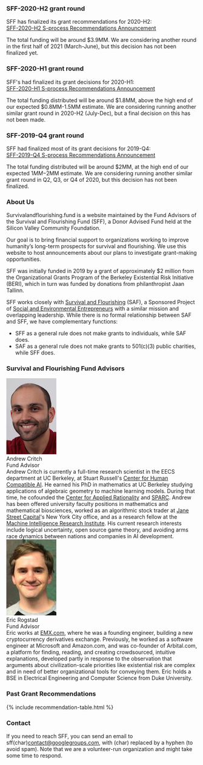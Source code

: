 <a name="2020-h2" class="intrapage-link"></a>
### SFF-2020-H2 grant round  
SFF has finalized its grant recommendations for 2020-H2:<br>
[SFF-2020-H2 S-process Recommendations Announcement](https://survivalandflourishing.fund/sff-2020-h2-recommendations)

The total funding will be around $3.9MM. We are considering another round in the first half of 2021 (March-June), but this decision has not been finalized yet. 

<a name="2019-h1" class="intrapage-link"></a>
### SFF-2020-H1 grant round 
SFF's had finalized its grant decisions for 2020-H1:<br>
[SFF-2020-H1 S-process Recommendations Announcement](http://survivalandflourishing.fund/sff-2020-h1)

The total funding distributed will be around $1.8MM, above the high end of our expected $0.8MM-1.5MM estimate.  We are considering running another similar grant round in 2020-H2 (July-Dec), but a final decision on this has not been made.

<a name="2019-q4" class="intrapage-link"></a>
### SFF-2019-Q4 grant round 
SFF had finalized most of its grant decisions for 2019-Q4:<br>
[SFF-2019-Q4 S-process Recommendations Announcement](http://survivalandflourishing.fund/sff-2019-q4)

The total funding distributed will be around $2MM, at the high end of our expected $1MM-$2MM estimate. We are considering running another similar grant round in Q2, Q3, or Q4 of 2020, but this decision has not been finalized.

<a name="about" class="intrapage-link"></a>
### About Us 

Survivalandflourishing.fund is a website maintained by the Fund Advisors of the Survival and Flourishing Fund (SFF), a Donor Advised Fund held at the Silicon Valley Community Foundation.

Our goal is to bring financial support to organizations working to improve humanity’s long-term prospects for survival and flourishing.  We use this website to host announcements about our plans to investigate grant-making opportunities.  

SFF was initially funded in 2019 by a grant of approximately $2 million from the Organizational Grants Program of the Berkeley Existential Risk Initiative (BERI), which in turn was funded by donations from philanthropist Jaan Tallinn.

SFF works closely with [Survival and Flourishing](http://survivalandflourishing.org/) (SAF), a Sponsored Project of [Social and Environmental Entrepreneurs](http://saveourplanet.org/) with a similar mission and overlapping leadership.  While there is no formal relationship between SAF and SFF, we have complementary functions:
- SFF as a general rule does not make grants to individuals, while SAF does.
- SAF as a general rule does not make grants to 501(c)(3) public charities, while SFF does.


<a name="advisors" class="intrapage-link"></a>
### Survival and Flourishing Fund Advisors

<a name="andrew-critch" class="intrapage-link"></a>
<div class="bio">
  <div class="box person">
    <img
      src="/images/andrew-critch.jpg"
      alt="Andrew Critch"
      width="132px"/>
    </div>
<div class="name">Andrew Critch</div>
<div class="title">Fund Advisor</div>
Andrew Critch is currently a full-time research scientist in the EECS department at UC Berkeley, at Stuart Russell's <a href="http://humancompatible.ai/">Center for Human Compatible AI</a>.  He earned his PhD in mathematics at UC Berkeley studying applications of algebraic geometry to machine learning models. During that time, he cofounded the <a href="http://rationality.org">Center for Applied Rationality</a> and <a href="http://sparc-camp.org/">SPARC</a>. Andrew has been offered university faculty positions in mathematics and mathematical biosciences, worked as an algorithmic stock trader at <a href="https://www.janestreet.com/">Jane Street Capital</a>'s New York City office, and as a research fellow at the <a href="https://intelligence.org/">Machine Intelligence Research Institute</a>.  His current research interests include logical uncertainty, open source game theory, and avoiding arms race dynamics between nations and companies in AI development.
</div>

<div class="bio">
  <a name="eric-rogstad" class="intrapage-link"></a>
  <div class="box person">
    <img
      src="/images/eric-rogstad.jpg"
      alt=""
      width="132px"/>
  </div>
<div class="name">Eric Rogstad</div>
<div class="title">Fund Advisor</div>
Eric works at <a href="http://EMX.com/">EMX.com</a>, where he was a founding engineer, building a new cryptocurrency derivatives exchange. Previously, he worked as a software engineer at Microsoft and Amazon.com, and was co-founder of Arbital.com, a platform for finding, reading, and creating crowdsourced, intuitive explanations, developed partly in response to the observation that arguments about civilization-scale priorities like existential risk are complex and in need of better organizational tools for conveying them. Eric holds a BSE in Electrical Engineering and Computer Science from Duke University.
</div>

<div style="clear:both"></div>

<a name="grants" class="intrapage-link"></a>
### Past Grant Recommendations

{% include recommendation-table.html %}

<a name="contact" class="intrapage-link"></a>
### Contact

If you need to reach SFF, you can send an email to sff(char)contact@googlegroups.com, with (char) replaced by a hyphen (to avoid spam).  Note that we are a volunteer-run organization and might take some time to respond.
